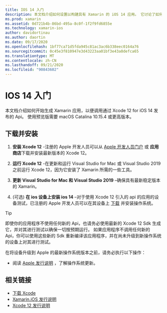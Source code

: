 ```yaml
---
title: IOS 14 入门
description: 本文档介绍如何设置以构建具有 Xamarin 的 iOS 14 应用。 它讨论了如何下载 Xcode 12 和 update Visual Studio for Mac。
ms.prod: xamarin
ms.assetid: 0d721b4b-86bd-495a-8c0f-1f2f9fd6855e
ms.technology: xamarin-ios
author: davidortinau
ms.author: daortin
ms.date: 09/17/2020
ms.openlocfilehash: 1bf77ca71d5fda945c81ac3ac6b338eec0164a76
ms.sourcegitcommit: 0c45e3f810947e3d43223aa01bf3e43a0defca65
ms.translationtype: MT
ms.contentlocale: zh-CN
ms.lasthandoff: 09/21/2020
ms.locfileid: "90843602"
---
```

# <a name="get-started-with-ios-14"></a>IOS 14 入门

本文档介绍如何开始生成 Xamarin 应用，以便调用通过 Xcode 12 for iOS 14 发布的 Api。 使用预览版需要 macOS Catalina 10.15.4 或更高版本。

## <a name="download-and-install"></a>下载并安装

1. **安装 Xcode 12** -注册的 Apple 开发人员可以从 [Apple 开发人员门户](https://developer.apple.com/download/) 或 **应用商店**下载并安装最新版本的 Xcode 12。

2. **运行 Xcode 12** -在更新和运行 Visual Studio for Mac 或 Visual Studio 2019 之前运行 Xcode 12，因为它安装了 Xamarin 所需的一些工具。

3. **更新 Visual Studio for Mac 和 Visual Studio 2019** –确保具有最新稳定版本的 Xamarin。

4.  (可选) **在 ios 设备上安装 ios 14** –对于使用 Xcode 12 引入的 api 的应用的设备测试，已注册的 Apple 开发人员可以在其设备上 [下载](https://developer.apple.com/download) 并安装操作系统。 

   > [!TIP]
   > 即使你的应用程序不使用任何新的 Api，也请务必使用最新的 Xcode 12 Sdk 生成它，并对其进行测试以确保一切按预期运行。 如果应用程序不调用任何新的 Api，你可以使用这些新的 Sdk 重新编译该应用程序，并在尚未升级到新操作系统的设备上对其进行测试。
   >
   > 在将设备升级到 Apple 的最新操作系统版本之前，请务必执行以下操作：
   >
   > - 阅读 [Apple 发行说明](https://developer.apple.com/download/) ，了解操作系统更新。

## <a name="related-links"></a>相关链接

- [下载 Xcode](https://developer.apple.com/download/)
- [Xamarin.iOS 发行说明](/xamarin/ios/release-notes/14/14.0)
- [Xcode 12 发行说明](https://developer.apple.com/documentation/xcode-release-notes/xcode-12-release-notes)
